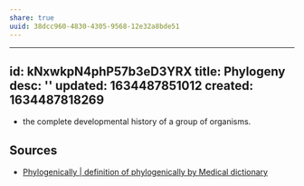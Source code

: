 ```yaml
---
share: true
uuid: 38dcc960-4830-4305-9568-12e32a8bde51
---
```

---
id: kNxwkpN4phP57b3eD3YRX
title: Phylogeny
desc: ''
updated: 1634487851012
created: 1634487818269
---


* the complete developmental history of a group of organisms. 

## Sources

* [Phylogenically | definition of phylogenically by Medical dictionary](https://medical-dictionary.thefreedictionary.com/phylogenically)
